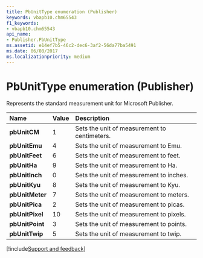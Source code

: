 ```yaml
---
title: PbUnitType enumeration (Publisher)
keywords: vbapb10.chm65543
f1_keywords:
- vbapb10.chm65543
api_name:
- Publisher.PbUnitType
ms.assetid: e14ef7b5-46c2-dec6-3af2-56da77ba5491
ms.date: 06/08/2017
ms.localizationpriority: medium
---
```



# PbUnitType enumeration (Publisher)

Represents the standard measurement unit for Microsoft Publisher. 



|Name|Value|Description|
|:-----|:-----|:-----|
| **pbUnitCM**|1|Sets the unit of measurement to centimeters.|
| **pbUnitEmu**|4|Sets the unit of measurement to Emu.|
| **pbUnitFeet**|6|Sets the unit of measurement to feet.|
| **pbUnitHa**|9|Sets the unit of measurement to Ha.|
| **pbUnitInch**|0|Sets the unit of measurement to inches.|
| **pbUnitKyu**|8|Sets the unit of measurement to Kyu.|
| **pbUnitMeter**|7|Sets the unit of measurement to meters.|
| **pbUnitPica**|2|Sets the unit of measurement to picas.|
| **pbUnitPixel**|10|Sets the unit of measurement to pixels.|
| **pbUnitPoint**|3|Sets the unit of measurement to points.|
| **pbUnitTwip**|5|Sets the unit of measurement to twip.|

[!include[Support and feedback](~/includes/feedback-boilerplate.md)]